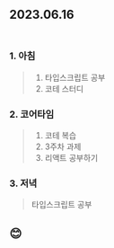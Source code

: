 ## 2023.06.16<br/><br/>

### 1. 아침
> 1. 타입스크립트 공부
> 2. 코테 스터디

### 2. 코어타임
>1. 코테 복습
>2. 3주차 과제
>3. 리액트 공부하기

### 3. 저녁
> 타입스크립트 공부
## 😊
